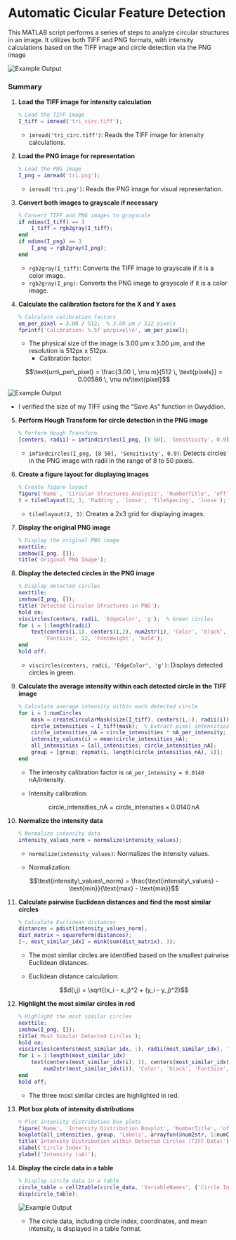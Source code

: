 # Automatic Cicular Feature Detection

This MATLAB script performs a series of steps to analyze circular structures in an image. It utilizes both TIFF and PNG formats, with intensity calculations based on the TIFF image and circle detection via the PNG image

![Example Output](circ_example_output.PNG)

### Summary

1. **Load the TIFF image for intensity calculation**

    ```matlab
    % Load the TIFF image
    I_tiff = imread('tri_circ.tiff');
    ```

    - `imread('tri_circ.tiff')`: Reads the TIFF image for intensity calculations.

2. **Load the PNG image for representation**

    ```matlab
    % Load the PNG image
    I_png = imread('tri.png');
    ```

    - `imread('tri.png')`: Reads the PNG image for visual representation.

3. **Convert both images to grayscale if necessary**

    ```matlab
    % Convert TIFF and PNG images to grayscale
    if ndims(I_tiff) == 3
        I_tiff = rgb2gray(I_tiff);
    end
    if ndims(I_png) == 3
        I_png = rgb2gray(I_png);
    end
    ```

    - `rgb2gray(I_tiff)`: Converts the TIFF image to grayscale if it is a color image.
    - `rgb2gray(I_png)`: Converts the PNG image to grayscale if it is a color image.

4. **Calculate the calibration factors for the X and Y axes**

    ```matlab
    % Calculate calibration factors
    um_per_pixel = 3.00 / 512;  % 3.00 µm / 512 pixels
    fprintf('Calibration: %.5f µm/pixel\n', um_per_pixel);
    ```

    - The physical size of the image is 3.00 µm x 3.00 µm, and the resolution is 512px x 512px.
       - Calibration factor:
    
    ```math
    \text{um\_per\_pixel} = \frac{3.00 \, \mu m}{512 \, \text{pixels}} = 0.00586 \, \mu m/\text{pixel}
    ```
  ![Example Output](gwid-size-ver.png)
  
   - I verified the size of my TIFF using the "Save As" function in Gwyddion.

5. **Perform Hough Transform for circle detection in the PNG image**

    ```matlab
    % Perform Hough Transform
    [centers, radii] = imfindcircles(I_png, [8 50], 'Sensitivity', 0.9);
    ```

    - `imfindcircles(I_png, [8 50], 'Sensitivity', 0.9)`: Detects circles in the PNG image with radii in the range of 8 to 50 pixels.

6. **Create a figure layout for displaying images**

    ```matlab
    % Create figure layout
    figure('Name', 'Circular Structures Analysis', 'NumberTitle', 'off', 'WindowState', 'maximized');
    t = tiledlayout(2, 3, 'Padding', 'loose', 'TileSpacing', 'loose');
    ```

    - `tiledlayout(2, 3)`: Creates a 2x3 grid for displaying images.

7. **Display the original PNG image**

    ```matlab
    % Display the original PNG image
    nexttile;
    imshow(I_png, []);
    title('Original PNG Image');
    ```

8. **Display the detected circles in the PNG image**

    ```matlab
    % Display detected circles
    nexttile;
    imshow(I_png, []);
    title('Detected Circular Structures in PNG');
    hold on;
    viscircles(centers, radii, 'EdgeColor', 'g');  % Green circles
    for i = 1:length(radii)
        text(centers(i,1), centers(i,2), num2str(i), 'Color', 'black', ...
            'FontSize', 12, 'FontWeight', 'bold');
    end
    hold off;
    ```

    - `viscircles(centers, radii, 'EdgeColor', 'g')`: Displays detected circles in green.

9. **Calculate the average intensity within each detected circle in the TIFF image**

    ```matlab
    % Calculate average intensity within each detected circle
    for i = 1:numCircles
        mask = createCircularMask(size(I_tiff), centers(i,:), radii(i));
        circle_intensities = I_tiff(mask);  % Extract pixel intensities
        circle_intensities_nA = circle_intensities * nA_per_intensity;  % Convert to nA
        intensity_values(i) = mean(circle_intensities_nA);
        all_intensities = [all_intensities; circle_intensities_nA];
        group = [group; repmat(i, length(circle_intensities_nA), 1)];
    end
    ```

    - The intensity calibration factor is `nA_per_intensity = 0.0140` nA/intensity.
    
    - Intensity calibration:
    
    ```math
    \text{circle\_intensities\_nA} = \text{circle\_intensities} \times 0.0140 \, nA
    ```

10. **Normalize the intensity data**

    ```matlab
    % Normalize intensity data
    intensity_values_norm = normalize(intensity_values);
    ```

    - `normalize(intensity_values)`: Normalizes the intensity values.

    - Normalization:
    
    ```math
    \text{intensity\_values\_norm} = \frac{\text{intensity\_values} - \text{min}}{\text{max} - \text{min}}
    ```

11. **Calculate pairwise Euclidean distances and find the most similar circles**

    ```matlab
    % Calculate Euclidean distances
    distances = pdist(intensity_values_norm);
    dist_matrix = squareform(distances);
    [~, most_similar_idx] = mink(sum(dist_matrix), 3);
    ```

    - The most similar circles are identified based on the smallest pairwise Euclidean distances.
    
    - Euclidean distance calculation:
    
    ```math
    d(i,j) = \sqrt{(x_i - x_j)^2 + (y_i - y_j)^2}
    ```

12. **Highlight the most similar circles in red**

    ```matlab
    % Highlight the most similar circles
    nexttile;
    imshow(I_png, []);
    title('Most Similar Detected Circles');
    hold on;
    viscircles(centers(most_similar_idx, :), radii(most_similar_idx), 'EdgeColor', 'r');  % Red circles
    for i = 1:length(most_similar_idx)
        text(centers(most_similar_idx(i), 1), centers(most_similar_idx(i), 2), ...
            num2str(most_similar_idx(i)), 'Color', 'black', 'FontSize', 12, 'FontWeight', 'bold');
    end
    hold off;
    ```

    - The three most similar circles are highlighted in red.

13. **Plot box plots of intensity distributions**

    ```matlab
    % Plot intensity distribution box plots
    figure('Name', 'Intensity Distribution Boxplot', 'NumberTitle', 'off');
    boxplot(all_intensities, group, 'Labels', arrayfun(@num2str, 1:numCircles, 'UniformOutput', false));
    title('Intensity Distribution within Detected Circles (TIFF Data)');
    xlabel('Circle Index');
    ylabel('Intensity (nA)');
    ```

14. **Display the circle data in a table**

    ```matlab
    % Display circle data in a table
    circle_table = cell2table(circle_data, 'VariableNames', {'Circle Index', 'X Coordinate', 'Y Coordinate', 'Mean Intensity (nA)'});
    disp(circle_table);
    ```
      ![Example Output](ex-output.png)

    - The circle data, including circle index, coordinates, and mean intensity, is displayed in a table format.
